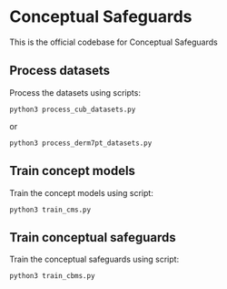 # Conceptual Safeguards

This is the official codebase for Conceptual Safeguards

## Process datasets

Process the datasets using scripts:

`python3 process_cub_datasets.py`

or 

`python3 process_derm7pt_datasets.py`

## Train concept models

Train the concept models using script:

`python3 train_cms.py`

## Train conceptual safeguards

Train the conceptual safeguards using script:

`python3 train_cbms.py`



